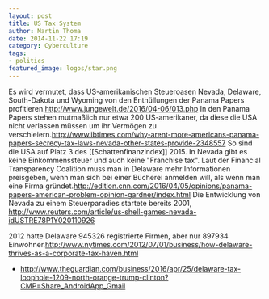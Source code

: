 ```yaml
---
layout: post
title: US Tax System
author: Martin Thoma
date: 2014-11-22 17:19
category: Cyberculture
tags:
- politics
featured_image: logos/star.png
---
```


Es wird vermutet, dass US-amerikanischen Steueroasen Nevada, Delaware, South-Dakota und Wyoming von den Enthüllungen der Panama Papers profitieren.<ref>http://www.jungewelt.de/2016/04-06/013.php</ref> In den Panama Papers stehen mutmaßlich nur etwa 200 US-amerikaner, da diese die USA nicht verlassen müssen um ihr Vermögen zu verschleiern.<ref name="ibtimes-2015-04-05">http://www.ibtimes.com/why-arent-more-americans-panama-papers-secrecy-tax-laws-nevada-other-states-provide-2348557</ref> So sind die USA auf Platz 3 des [[Schattenfinanzindex]] 2015. In Nevada gibt es keine Einkommenssteuer und auch keine "Franchise tax".<ref name="ibtimes-2015-04-05"/> Laut der Financial Transparency Coalition muss man in Delaware mehr Informationen preisgeben, wenn man sich bei einer Bücherei anmelden will, als wenn man eine Firma gründet.<ref>http://edition.cnn.com/2016/04/05/opinions/panama-papers-american-problem-opinion-gardner/index.html</ref> Die Entwicklung von Nevada zu einem Steuerparadies startete bereits 2001, <ref>http://www.reuters.com/article/us-shell-games-nevada-idUSTRE78P1Y020110926</ref>

2012 hatte Delaware 945326 registrierte Firmen, aber nur 897934 Einwohner.<ref>http://www.nytimes.com/2012/07/01/business/how-delaware-thrives-as-a-corporate-tax-haven.html</ref>


* http://www.theguardian.com/business/2016/apr/25/delaware-tax-loophole-1209-north-orange-trump-clinton?CMP=Share_AndroidApp_Gmail
